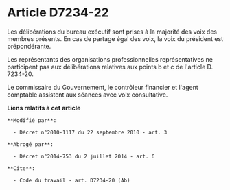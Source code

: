 # Article D7234-22

Les délibérations du bureau exécutif sont prises à la majorité des voix des membres présents. En cas de partage égal des
voix, la voix du président est prépondérante. 

Les représentants des organisations professionnelles représentatives ne participent pas aux délibérations relatives aux
points b et c de l'article D. 7234-20.

Le commissaire du Gouvernement, le contrôleur financier et l'agent comptable assistent aux séances avec voix consultative.

**Liens relatifs à cet article**

	**Modifié par**:

	  - Décret n°2010-1117 du 22 septembre 2010 - art. 3

	**Abrogé par**:

	  - Décret n°2014-753 du 2 juillet 2014 - art. 6

	**Cite**:

	  - Code du travail - art. D7234-20 (Ab)

